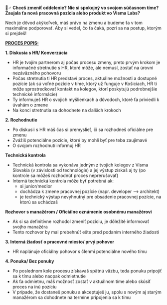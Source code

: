 🙋♂️ **Chceš zmeniť oddelenie? Nie si spokojný vo svojom súčasnom tíme? Zaujala ťa nová pracovná pozícia alebo produkt vo Visma Labs?**

Nech je dôvod akýkoľvek, máš právo na zmenu a budeme ťa v tom maximálne podporovať. Aby si vedel, čo ťa čaká, pozri sa na postup, ktorým si prejdeš!

<u><strong>PROCES POPIS:</strong></u>

**1\. Diskusia s HR/ Konverzácia**

-   HR je tvojím partnerom aj počas procesu zmeny, preto prvým krokom je informačné stretnutie s HR, ktoré môže, ale nemusí, zostať na úrovni nezáväzného pohovoru
-   Počas stretnutia ti HR predstaví proces, aktuálne možnosti a dostupné pozície (ak sú voľné pozície v tíme, ktorý už funguje v Košiciach, HR ti môže sprostredkovať kontakt na kolegov, ktorí poskytujú podrobnejšie technické informácie)
-   Ty informuješ HR o svojich myšlienkach a dôvodoch, ktoré ťa priviedli k úvahám o zmene
-   Na konci stretnutia sa dohodnete na ďalších krokoch

**2\. Rozhodnutie**

-   Po diskusii s HR máš čas si premyslieť, či sa rozhodneš oficiálne pre zmenu
-   Zvážiš potenciálne pozície, ktoré by mohli byť pre teba zaujímavé
-   O svojom rozhodnutí informuj HR

**Technická kontrola**

-   Technická kontrola sa vykonáva jedným z tvojich kolegov z Visma Slovakia (v závislosti od technológie) a jej výstup získaš aj ty (po kontrole sa môžeš rozhodnúť proces neprerušovať)
-   Interná technická kontrola môže byť potrebná ak:
    -   si junior/medior
    -   dochádza k zmene pracovnej pozície (napr. developer --> architekt)
    -   je technický výstup nevyhnutný pre obsadenie pracovnej pozície, na ktorú sa uchádzaš

**Rozhovor s manažérom / Oficiálne oznámenie osobnému manažérovi**

-   Ak si sa definitívne rozhodol zmeniť pozíciu, je dôležité informovať svojho manažéra
-   Tento rozhovor by mal prebehnúť ešte pred podaním interného žiadosti

**3\. Interná žiadosť o pracovné miesto/ prvý pohovor**

-   HR naplánuje oficiálny pohovor s členmi potenciálne nového tímu

**4\. Ponuka/ Bez ponuky**

-   Po poslednom kole procesu získavaš spätnú väzbu, teda ponuku pripojiť sa k tímu alebo naopak odmietnutie
-   Ak ťa odmietnu, máš možnosť zostať v aktuálnom tíme alebo skúsiť proces na inú pozíciu
-   V prípade, že dostaneš ponuku a akceptuješ ju, spolu s novým aj starým manažérom sa dohodnete na termíne pripojenia sa k tímu
